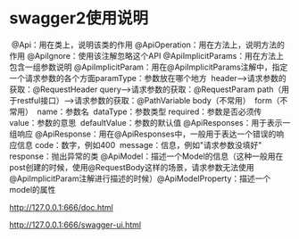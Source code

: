 # swagger2使用说明

​         @Api：用在类上，说明该类的作用
​         @ApiOperation：用在方法上，说明方法的作用
​         @ApiIgnore：使用该注解忽略这个API
​         @ApiImplicitParams：用在方法上包含一组参数说明
​         @ApiImplicitParam：用在@ApiImplicitParams注解中，指定一个请求参数的各个方面
​            paramType：参数放在哪个地方
​                 header-->请求参数的获取：@RequestHeader
​                 query-->请求参数的获取：@RequestParam
​                 path（用于restful接口）-->请求参数的获取：@PathVariable
​                 body（不常用）
​                 form（不常用）
​             name：参数名
​             dataType：参数类型
​             required：参数是否必须传
​             value：参数的意思
​             defaultValue：参数的默认值
​         @ApiResponses：用于表示一组响应
​         @ApiResponse：用在@ApiResponses中，一般用于表达一个错误的响应信息
​             code：数字，例如400
​             message：信息，例如"请求参数没填好"
​             response：抛出异常的类
​         @ApiModel：描述一个Model的信息（这种一般用在post创建的时候，使用@RequestBody这样的场景，请求参数无法使用@ApiImplicitParam注解进行描述的时候）
​         @ApiModelProperty：描述一个model的属性

http://127.0.0.1:666/doc.html

http://127.0.0.1:666/swagger-ui.html